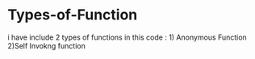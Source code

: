 # Types-of-Function
i have include 2 types of functions in this code : 1) Anonymous Function 2)Self Invokng function 
